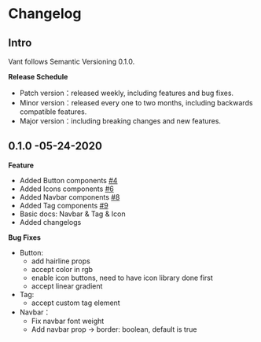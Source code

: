 # Changelog

## Intro

Vant follows Semantic Versioning 0.1.0.

**Release Schedule**

* Patch version：released weekly, including features and bug fixes.
* Minor version：released every one to two months, including backwards compatible features.
* Major version：including breaking changes and new features.

## **0**.1.0 -05-24-2020

**Feature**

* Added Button components [\#4](https://github.com/mxdi9i7/vant-react/pull/4)
* Added Icons components [\#6](https://github.com/mxdi9i7/vant-react/pull/6/files)
* Added Navbar components [\#8](https://github.com/mxdi9i7/vant-react/pull/8)
* Added Tag components [\#9](https://github.com/mxdi9i7/vant-react/pull/9)
* Basic docs: Navbar & Tag & Icon
* Added changelogs

**Bug Fixes**

* Button: 
  * add hairline props
  * accept color in rgb
  * enable icon buttons, need to have icon library done first
  * accept linear gradient
* Tag: 
  * accept custom tag element
* Navbar：
  * Fix navbar font weight
  * Add navbar prop -&gt; border: boolean, default is true



